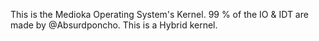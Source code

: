 This is the Medioka Operating System's Kernel.
99 % of the IO & IDT are made by @Absurdponcho.
This is a Hybrid kernel.

